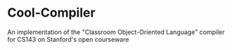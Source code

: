 # Cool-Compiler
An implementation of the "Classroom Object-Oriented Language" compiler for CS143 on Stanford's open courseware
